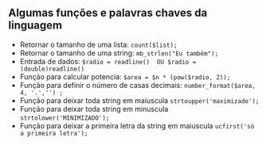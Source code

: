 ## Algumas funções e palavras chaves da linguagem

* Retornar o tamanho de uma lista: ``` count($list);  ```
* Retornar o tamanho de uma string: ``` mb_strlen("Eu também");  ```
* Entrada de dados: ``` $radio = readline()  OU $radio = (double)readline() ``` 
* Função para calcular potencia: ``` $area = $n * (pow($radio, 2)); ```
* Função para definir o número de casas decimais: ``` number_format($area, 4, '.','') ; ```
* Função para deixar toda string em maiuscula ``` strtoupper('maximizado');   ```
* Função para deixar toda string em minuscula ``` strtolower('MINIMIZADO'); ```
*  Função para deixar a primeira letra da string em maiuscula ``` ucfirst('só a primeira letra'); ```
